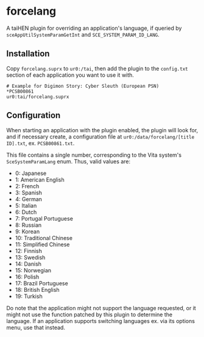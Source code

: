 forcelang
=========

A taiHEN plugin for overriding an application's language, if queried by `sceAppUtilSystemParamGetInt` and `SCE_SYSTEM_PARAM_ID_LANG`.

Installation
------------

Copy `forcelang.suprx` to `ur0:/tai`, then add the plugin to the `config.txt` section of each application you want to use it with.

```
# Example for Digimon Story: Cyber Sleuth (European PSN)
*PCSB00861
ur0:tai/forcelang.suprx
```

Configuration
-------------

When starting an application with the plugin enabled, the plugin will look for, and if necessary create, a configuration file at `ur0:/data/forcelang/[title ID].txt`, ex. `PCSB00861.txt`.

This file contains a single number, corresponding to the Vita system's `SceSystemParamLang` enum. Thus, valid values are:

* 0: Japanese
* 1: American English
* 2: French
* 3: Spanish
* 4: German
* 5: Italian
* 6: Dutch
* 7: Portugal Portuguese
* 8: Russian
* 9: Korean
* 10: Traditional Chinese
* 11: Simplified Chinese
* 12: Finnish
* 13: Swedish
* 14: Danish
* 15: Norwegian
* 16: Polish
* 17: Brazil Portuguese
* 18: British English
* 19: Turkish

Do note that the application might not support the language requested, or it might not use the function patched by this plugin to determine the language. If an application supports switching languages ex. via its options menu, use that instead.
